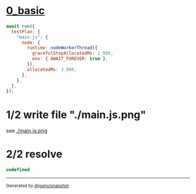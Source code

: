 # [0_basic](../../coverage_timeout.test.mjs#L38)

```js
await run({
  testPlan: {
    "main.js": {
      node: {
        runtime: nodeWorkerThread({
          gracefulStopAllocatedMs: 1_000,
          env: { AWAIT_FOREVER: true },
        }),
        allocatedMs: 3_000,
      },
    },
  },
});
```

# 1/2 write file "./main.js.png"

see [./main.js.png](./main.js.png)

# 2/2 resolve

```js
undefined
```

---

<sub>
  Generated by <a href="https://github.com/jsenv/core/tree/main/packages/tooling/snapshot">@jsenv/snapshot</a>
</sub>
